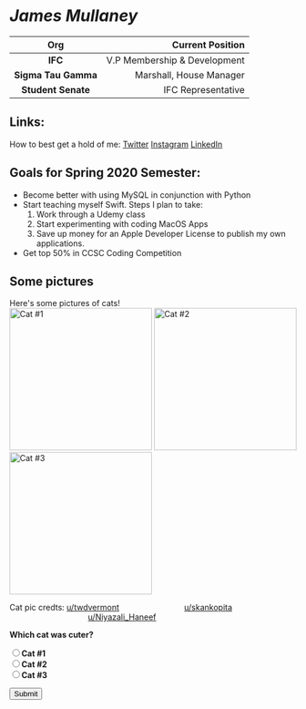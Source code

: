 # *James Mullaney*

| Org | Current Position  |
|:---:|---:|
|  **IFC** | V.P Membership & Development  |
| **Sigma Tau Gamma**  |  Marshall, House Manager |
|  **Student Senate** |  IFC Representative |

## Links:
How to best get a hold of me:
[Twitter](https://twitter.com/JamesRMullaney)
[Instagram](https://www.instagram.com/jamesrmullaney/)
[LinkedIn](https://www.linkedin.com/in/jrjmullaney)

## Goals for Spring 2020 Semester:
* Become better with using MySQL in conjunction with Python
* Start teaching myself Swift. Steps I plan to take:
  1. Work through a Udemy class
  2. Start experimenting with coding MacOS Apps
  3. Save up money for an Apple Developer License to publish my own applications.
* Get top 50% in CCSC Coding Competition

## Some pictures
Here's some pictures of cats!  
<img src="https://i.redd.it/2lz0jqci3jc41.jpg" alt="Cat #1" width="250" height="250">
<img src="https://i.redd.it/wr13ilnv2kc41.jpg" alt="Cat #2" width="250" height="250">
<img src="https://i.redd.it/0r5h65qrelc41.jpg" alt="Cat #3" width="250" height="250">

Cat pic credts: [u/twdvermont](https://www.reddit.com/user/twdvermont/)
                            [u/skankopita](https://www.reddit.com/user/skankopita/)
                                   [u/Niyazali_Haneef](https://www.reddit.com/user/Niyazali_Haneef/)
  <form method="post" action="">
  <B>Which cat was cuter?</>
  <P>
    <input type="radio" name="answer" value="1">Cat #1<br>
    <input type="radio" name="answer" value="2">Cat #2<br>
    <input type="radio" name="answer" value="3">Cat #3<br>
  </P>
  <input type="Submit"name="Submit"value="Submit">
  </form>
